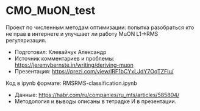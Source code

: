 # CMO_MuON_test
Проект по численным методам оптимизации: попытка разобраться кто не прав в интернете и улучшает ли работу MuON L1->RMS регуляризация.

- Подготовил: Клевайчук Александр
- Источник комментариев и проблемы: https://jeremybernste.in/writing/deriving-muon
- Презентация: https://prezi.com/view/lRF1bCYxLJdY7OqTZFIu/

Код в ipynb формате: RMSRMS-classification.ipynb

- Данные: https://habr.com/ru/companies/ru_mts/articles/585804/
- Методология и выводы описаны в тетрадке И в презентации.
